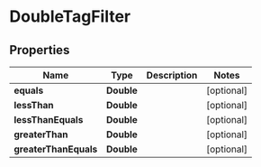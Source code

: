 

# DoubleTagFilter


## Properties

| Name | Type | Description | Notes |
|------------ | ------------- | ------------- | -------------|
|**equals** | **Double** |  |  [optional] |
|**lessThan** | **Double** |  |  [optional] |
|**lessThanEquals** | **Double** |  |  [optional] |
|**greaterThan** | **Double** |  |  [optional] |
|**greaterThanEquals** | **Double** |  |  [optional] |




